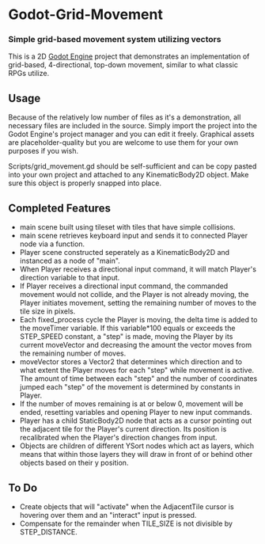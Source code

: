 # Godot-Grid-Movement
### Simple grid-based movement system utilizing vectors

This is a 2D [Godot Engine](https://godotengine.org/) project that demonstrates an implementation of grid-based, 4-directional, 
top-down movement, similar to what classic RPGs utilize.

## Usage

Because of the relatively low number of files as it's a demonstration, all necessary files are included in the source.
Simply import the project into the Godot Engine's project manager and you can edit it freely. Graphical assets are placeholder-quality
but you are welcome to use them for your own purposes if you wish.

Scripts/grid_movement.gd should be self-sufficient and can be copy pasted into your own project and attached to any KinematicBody2D object. Make sure this object is properly snapped into place.

## Completed Features

* main scene built using tileset with tiles that have simple collisions.
* main scene retrieves keyboard input and sends it to connected Player node via a function.
* Player scene constructed seperately as a KinematicBody2D and instanced as a node of "main".
* When Player receives a directional input command, it will match Player's direction variable to that input.
* If Player receives a directional input command, the commanded movement would not collide, and the Player is not already moving,
the Player initiates movement, setting the remaining number of moves to the tile size in pixels.
* Each fixed_process cycle the Player is moving, the delta time is added to the moveTimer variable. If this variable*100 equals or exceeds
the STEP_SPEED constant, a "step" is made, moving the Player by its current moveVector and decreasing the amount the vector moves from
the remaining number of moves.
* moveVector stores a Vector2 that determines which direction and to what extent the Player moves for each "step" while movement is active. 
The amount of time between each "step" and the number of coordinates jumped each "step" of the movement is determined 
by constants in Player.
* If the number of moves remaining is at or below 0, movement will be ended, resetting variables and opening Player to new input commands.
* Player has a child StaticBody2D node that acts as a cursor pointing out the adjacent tile for the Player's current direction.
Its position is recalibrated when the Player's direction changes from input.
* Objects are children of different YSort nodes which act as layers, which means that within those layers they will draw in front of or behind other objects based on their y position.

## To Do

* Create objects that will "activate" when the AdjacentTile cursor is hovering over them and an "interact" input is pressed.
* Compensate for the remainder when TILE_SIZE is not divisible by STEP_DISTANCE.
